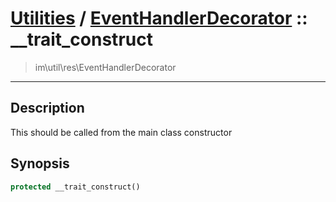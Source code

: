 # [Utilities](util.md) / [EventHandlerDecorator](util-EventHandlerDecorator.md) :: __trait_construct
 > im\util\res\EventHandlerDecorator
____

## Description
This should be called from the main class constructor

## Synopsis
```php
protected __trait_construct()
```
